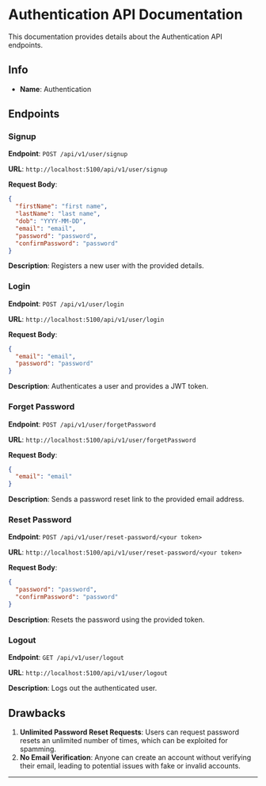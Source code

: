# Authentication API Documentation

This documentation provides details about the Authentication API endpoints.

## Info

- **Name**: Authentication

## Endpoints

### Signup

**Endpoint**: `POST /api/v1/user/signup`

**URL**: `http://localhost:5100/api/v1/user/signup`

**Request Body**:

```json
{
  "firstName": "first name",
  "lastName": "last name",
  "dob": "YYYY-MM-DD",
  "email": "email",
  "password": "password",
  "confirmPassword": "password"
}
```

**Description**: Registers a new user with the provided details.

### Login

**Endpoint**: `POST /api/v1/user/login`

**URL**: `http://localhost:5100/api/v1/user/login`

**Request Body**:

```json
{
  "email": "email",
  "password": "password"
}
```

**Description**: Authenticates a user and provides a JWT token.

### Forget Password

**Endpoint**: `POST /api/v1/user/forgetPassword`

**URL**: `http://localhost:5100/api/v1/user/forgetPassword`

**Request Body**:

```json
{
  "email": "email"
}
```

**Description**: Sends a password reset link to the provided email address.

### Reset Password

**Endpoint**: `POST /api/v1/user/reset-password/<your token>`

**URL**: `http://localhost:5100/api/v1/user/reset-password/<your token>`

**Request Body**:

```json
{
  "password": "password",
  "confirmPassword": "password"
}
```

**Description**: Resets the password using the provided token.

### Logout

**Endpoint**: `GET /api/v1/user/logout`

**URL**: `http://localhost:5100/api/v1/user/logout`

**Description**: Logs out the authenticated user.

## Drawbacks

1. **Unlimited Password Reset Requests**: Users can request password resets an unlimited number of times, which can be exploited for spamming.
2. **No Email Verification**: Anyone can create an account without verifying their email, leading to potential issues with fake or invalid accounts.

---

